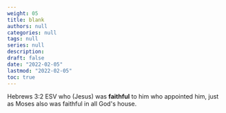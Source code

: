 ```yaml
---
weight: 05
title: blank
authors: null
categories: null
tags: null
series: null
description: 
draft: false
date: "2022-02-05"
lastmod: "2022-02-05"
toc: true
---
```


<!--more-->

Hebrews 3:2 ESV who (Jesus) was <b>faithful</b> to him who appointed him, just as Moses also was faithful in all God's house.

